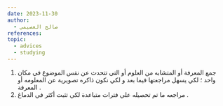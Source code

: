 ```yaml
---
date: 2023-11-30
author:
  - صالح العصيمي
references: 
topic:
  - advices
  - studying
---
```


1. جمع المعرفة أو المتشابه من العلوم أو التي تتحدث عن نفس الموضوع في مكان واحد ؛ لكي يسهل مراجعتها فيما بعد و لكي نكون ذاكره تصويرية عن المعلومه أو المعرفة .  
2. مراجعه ما تم تحصيله علي فترات متباعدة لكي تثبت أكثر في الدماغ . 
